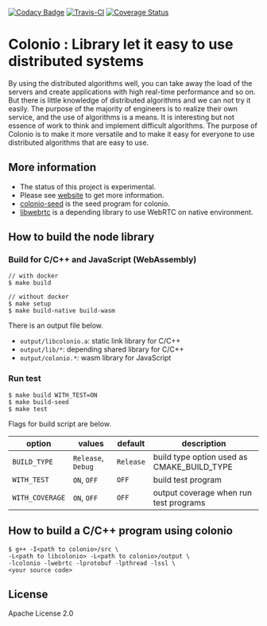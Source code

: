 [![Codacy Badge](https://api.codacy.com/project/badge/Grade/9fdd7ba69834413084cdc14cdb4eca55)](https://www.codacy.com/manual/llamerada-jp/colonio?utm_source=github.com&utm_medium=referral&utm_content=llamerada-jp/colonio&utm_campaign=Badge_Grade)
[![Travis-CI](https://travis-ci.org/llamerada-jp/colonio.svg?branch=master)](https://travis-ci.org/llamerada-jp/colonio/branches)
[![Coverage Status](https://coveralls.io/repos/github/llamerada-jp/colonio/badge.svg?branch=master)](https://coveralls.io/github/llamerada-jp/colonio?branch=master)

# Colonio : Library let it easy to use distributed systems

By using the distributed algorithms well, you can take away the load of the servers and create applications with high real-time performance and so on.
But there is little knowledge of distributed algorithms and we can not try it easily.
The purpose of the majority of engineers is to realize their own service, and the use of algorithms is a means.
It is interesting but not essence of work to think and implement difficult algorithms.
The purpose of Colonio is to make it more versatile and to make it easy for everyone to use distributed algorithms that are easy to use.

## More information

-   The status of this project is experimental.
-   Please see [website](https://www.colonio.dev/) to get more information.
-   [colonio-seed](https://github.com/llamerada-jp/colonio-seed) is the seed program for colonio.
-   [libwebrtc](https://github.com/llamerada-jp/libwebrtc) is a depending library to use WebRTC on native environment.

## How to build the node library

### Build for C/C++ and JavaScript (WebAssembly)

```console
// with docker
$ make build

// without docker
$ make setup
$ make build-native build-wasm
```

There is an output file below.

-   `output/libcolonio.a`: static link library for C/C++
-   `output/lib/*`: depending shared library for C/C++
-   `output/colonio.*`: wasm library for JavaScript

### Run test

```console
$ make build WITH_TEST=ON
$ make build-seed
$ make test
```

Flags for build script are below.

| option          | values             | default   | description                                |
| --------------- | ------------------ | --------- | ------------------------------------------ |
| `BUILD_TYPE`    | `Release`, `Debug` | `Release` | build type option used as CMAKE_BUILD_TYPE |
| `WITH_TEST`     | `ON`, `OFF`        | `OFF`     | build test program                         |
| `WITH_COVERAGE` | `ON`, `OFF`        | `OFF`     | output coverage when run test programs     |

## How to build a C/C++ program using colonio

```console
$ g++ -I<path to colonio>/src \
-L<path to libcolonio> -L<path to colonio>/output \
-lcolonio -lwebrtc -lprotobuf -lpthread -lssl \
<your source code>
```

## License

Apache License 2.0
